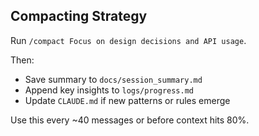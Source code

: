 ## Compacting Strategy

Run `/compact Focus on design decisions and API usage`.

Then:
- Save summary to `docs/session_summary.md`
- Append key insights to `logs/progress.md`
- Update `CLAUDE.md` if new patterns or rules emerge

Use this every ~40 messages or before context hits 80%.

